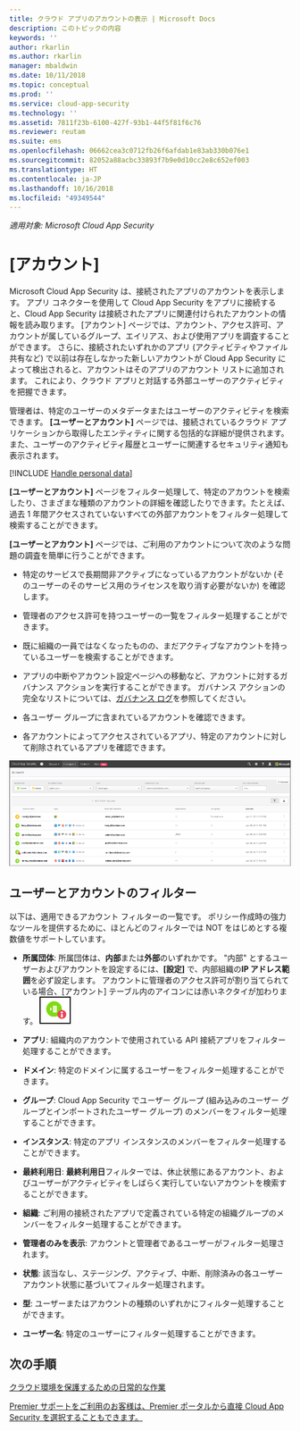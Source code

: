 ```yaml
---
title: クラウド アプリのアカウントの表示 | Microsoft Docs
description: このトピックの内容
keywords: ''
author: rkarlin
ms.author: rkarlin
manager: mbaldwin
ms.date: 10/11/2018
ms.topic: conceptual
ms.prod: ''
ms.service: cloud-app-security
ms.technology: ''
ms.assetid: 7811f23b-6100-427f-93b1-44f5f81f6c76
ms.reviewer: reutam
ms.suite: ems
ms.openlocfilehash: 06662cea3c0712fb26f6afdab1e83ab330b076e1
ms.sourcegitcommit: 82052a88acbc33893f7b9e0d10cc2e8c652ef003
ms.translationtype: HT
ms.contentlocale: ja-JP
ms.lasthandoff: 10/16/2018
ms.locfileid: "49349544"
---
```

*適用対象: Microsoft Cloud App Security*


# <a name="accounts"></a>[アカウント]
Microsoft Cloud App Security は、接続されたアプリのアカウントを表示します。 アプリ コネクターを使用して Cloud App Security をアプリに接続すると、Cloud App Security は接続されたアプリに関連付けられたアカウントの情報を読み取ります。 [アカウント] ページでは、アカウント、アクセス許可、アカウントが属しているグループ、エイリアス、および使用アプリを調査することができます。 さらに、接続されたいずれかのアプリ (アクティビティやファイル共有など) で以前は存在しなかった新しいアカウントが Cloud App Security によって検出されると、アカウントはそのアプリのアカウント リストに追加されます。 これにより、クラウド アプリと対話する外部ユーザーのアクティビティを把握できます。

管理者は、特定のユーザーのメタデータまたはユーザーのアクティビティを検索できます。 **[ユーザーとアカウント]** ページでは、接続されているクラウド アプリケーションから取得したエンティティに関する包括的な詳細が提供されます。 また、ユーザーのアクティビティ履歴とユーザーに関連するセキュリティ通知も表示されます。

[!INCLUDE [Handle personal data](../includes/gdpr-intro-sentence.md)]


**[ユーザーとアカウント]** ページをフィルター処理して、特定のアカウントを検索したり、さまざまな種類のアカウントの詳細を確認したりできます。たとえば、過去 1 年間アクセスされていないすべての外部アカウントをフィルター処理して検索することができます。 

**[ユーザーとアカウント]** ページでは、ご利用のアカウントについて次のような問題の調査を簡単に行うことができます。  

-   特定のサービスで長期間非アクティブになっているアカウントがないか (そのユーザーのそのサービス用のライセンスを取り消す必要がないか) を確認します。  
-   管理者のアクセス許可を持つユーザーの一覧をフィルター処理することができます。  

-   既に組織の一員ではなくなったものの、まだアクティブなアカウントを持っているユーザーを検索することができます。  

-   アプリの中断やアカウント設定ページへの移動など、アカウントに対するガバナンス アクションを実行することができます。 ガバナンス アクションの完全なリストについては、[ガバナンス ログ](governance-actions.md)を参照してください。
    
-   各ユーザー グループに含まれているアカウントを確認できます。  

-   各アカウントによってアクセスされているアプリ、特定のアカウントに対して削除されているアプリを確認できます。
    

![アカウントの画面](./media/accounts-page.png)

## <a name="users-and-accounts-filters"></a>ユーザーとアカウントのフィルター
以下は、適用できるアカウント フィルターの一覧です。 ポリシー作成時の強力なツールを提供するために、ほとんどのフィルターでは NOT をはじめとする複数値をサポートしています。  
  
<!--- **Account name**: The account name is the primary alias of the user, but other identifiers from other Microsoft accounts (Office 365 and Azure Active Directory) such as proxy addresses, aliases, SID are supported and consolidated beneath the primary alias. -->

- **所属団体**: 所属団体は、**内部**または**外部**のいずれかです。 "内部" とするユーザーおよびアカウントを設定するには、**[設定]** で、内部組織の**IP アドレス範囲**を必ず設定します。 アカウントに管理者のアクセス許可が割り当てられている場合、[アカウント] テーブル内のアイコンには赤いネクタイが加わります。 ![アカウント管理アイコン](./media/accounts-admin-icon.png)

- **アプリ**: 組織内のアカウントで使用されている API 接続アプリをフィルター処理することができます。

- **ドメイン**: 特定のドメインに属するユーザーをフィルター処理することができます。

- **グループ**: Cloud App Security でユーザー グループ (組み込みのユーザー グループとインポートされたユーザー グループ) のメンバーをフィルター処理することができます。

- **インスタンス**: 特定のアプリ インスタンスのメンバーをフィルター処理することができます。 

- **最終利用日**: **最終利用日**フィルターでは、休止状態にあるアカウント、およびユーザーがアクティビティをしばらく実行していないアカウントを検索することができます。

- **組織**: ご利用の接続されたアプリで定義されている特定の組織グループのメンバーをフィルター処理することができます。

- **管理者のみを表示**: アカウントと管理者であるユーザーがフィルター処理されます。

- **状態**: 該当なし、ステージング、アクティブ、中断、削除済みの各ユーザー アカウント状態に基づいてフィルター処理されます。

- **型**: ユーザーまたはアカウントの種類のいずれかにフィルター処理することができます。

- **ユーザー名**: 特定のユーザーにフィルター処理することができます。 


## <a name="next-steps"></a>次の手順  
[クラウド環境を保護するための日常的な作業](daily-activities-to-protect-your-cloud-environment.md)   

[Premier サポートをご利用のお客様は、Premier ポータルから直接 Cloud App Security を選択することもできます。](https://premier.microsoft.com/)  
  
  
